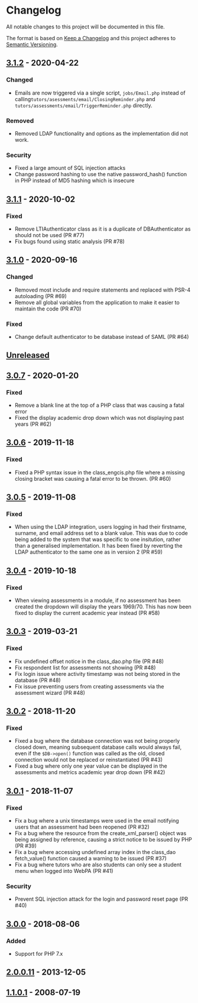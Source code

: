 # Changelog
All notable changes to this project will be documented in this file.

The format is based on [Keep a Changelog](http://keepachangelog.com/en/1.0.0/)
and this project adheres to [Semantic Versioning](http://semver.org/spec/v2.0.0.html).

## [3.1.2] - 2020-04-22
### Changed
- Emails are now triggered via a single script, `jobs/Email.php` instead of calling`tutors/asessments/email/ClosingReminder.php` and `tutors/assessments/email/TriggerReminder.php` directly. 

### Removed
- Removed LDAP functionality and options as the implementation did not work.

### Security
- Fixed a large amount of SQL injection attacks
- Change password hashing to use the native password_hash() function in PHP instead of MD5 hashing which is insecure

## [3.1.1] - 2020-10-02
### Fixed
- Remove LTIAuthenticator class as it is a duplicate of DBAuthenticator as should not be used (PR #77)
- Fix bugs found using static analysis (PR #78)

## [3.1.0] - 2020-09-16
### Changed
- Removed most include and require statements and replaced with PSR-4 autoloading (PR #69)
- Remove all global variables from the application to make it easier to maintain the code (PR #70)
### Fixed
- Change default authenticator to be database instead of SAML (PR #64)

## [Unreleased]

## [3.0.7] - 2020-01-20
### Fixed
- Remove a blank line at the top of a PHP class that was causing a fatal error
- Fixed the display academic drop down which was not displaying past years (PR #62)

## [3.0.6] - 2019-11-18
### Fixed
- Fixed a PHP syntax issue in the class_engcis.php file where a missing closing bracket was causing a fatal error to be thrown. (PR #60) 

## [3.0.5] - 2019-11-08
### Fixed
- When using the LDAP integration, users logging in had their firstname, surname, and email address set to a blank value. This was due to code being added to the system that was specific to one insitution, rather than a generalised implementation. It has been fixed by reverting the LDAP authenticator to the same one as in version 2 (PR #59)

## [3.0.4] - 2019-10-18
### Fixed
- When viewing assessments in a module, if no assessment has been created the dropdown will display the years 1969/70. This has now been fixed to display the current academic year instead (PR #58)

## [3.0.3] - 2019-03-21
### Fixed
- Fix undefined offset notice in the class_dao.php file (PR #48)
- Fix respondent list for assessments not showing (PR #48)
- Fix login issue where activity timestamp was not being stored in the database (PR #48)
- Fix issue preventing users from creating assessments via the assessment wizard (PR #48)

## [3.0.2] - 2018-11-20
### Fixed
- Fixed a bug where the database connection was not being properly closed down, meaning subsequent database calls would always fail, even if the `$DB->open()` function was called as the old, closed connection would not be replaced or reinstantiated (PR #43)
- Fixed a bug where only one year value can be displayed in the assessments and metrics academic year drop down (PR #42)

## [3.0.1] - 2018-11-07
### Fixed
- Fix a bug where a unix timestamps were used in the email notifying users that an assessment had been reopened (PR #32)
- Fix a bug where the resource from the create_xml_parser() object was being assigned by reference, causing a strict notice to be issued by PHP (PR #39)
- Fix a bug where accessing undefined array index in the class_dao fetch_value() function caused a warning to be issued (PR #37)
- Fix a bug where tutors who are also students can only see a student menu when logged into WebPA (PR #41)

### Security
- Prevent SQL injection attack for the login and password reset page (PR #40)

## [3.0.0] - 2018-08-06
### Added
- Support for PHP 7.x

## [2.0.0.11] - 2013-12-05

## [1.1.0.1] - 2008-07-19

[Unreleased]: https://github.com/WebPA/WebPA/compare/v3.1.2...HEAD

[3.1.2]: https://github.com/WebPA/WebPA/compare/v3.1.1...v3.1.2
[3.1.1]: https://github.com/WebPA/WebPA/compare/v3.1.0...v3.1.1
[3.1.0]: https://github.com/WebPA/WebPA/compare/v3.0.7...v3.1.0
[3.0.7]: https://github.com/WebPA/WebPA/compare/v3.0.6...v3.0.7
[3.0.6]: https://github.com/WebPA/WebPA/compare/v3.0.5...v3.0.6
[3.0.5]: https://github.com/WebPA/WebPA/compare/v3.0.4...v3.0.5
[3.0.4]: https://github.com/WebPA/WebPA/compare/v3.0.3...v3.0.4
[3.0.3]: https://github.com/WebPA/WebPA/compare/v3.0.2...v3.0.3
[3.0.2]: https://github.com/WebPA/WebPA/compare/v3.0.1...v3.0.2
[3.0.1]: https://github.com/WebPA/WebPA/compare/v3.0.0...v3.0.1
[3.0.0]: https://github.com/WebPA/WebPA/compare/v2.0.0.11...v3.0.0
[2.0.0.11]: https://github.com/WebPA/WebPA/compare/v1.1.0.1...v2.0.0.11
[1.1.0.1]: https://github.com/WebPA/WebPA/releases/tag/v1.1.0.1
